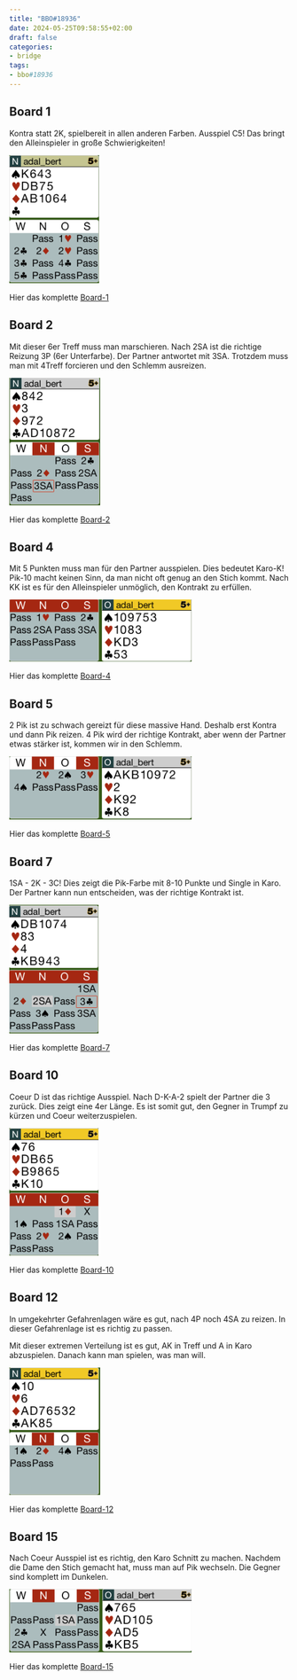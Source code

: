 ```yaml
---
title: "BBO#18936"
date: 2024-05-25T09:58:55+02:00
draft: false
categories:
- bridge
tags:
- bbo#18936
---
```


## Board 1

Kontra statt 2K, spielbereit in allen anderen Farben.
Ausspiel C5! Das bringt den Alleinspieler in große Schwierigkeiten!

![b1-bidding](images/board1_bidding.png)

Hier das komplette [Board-1](images/board1.png)

## Board 2

Mit dieser 6er Treff muss man marschieren.
Nach 2SA ist die richtige Reizung 3P (6er Unterfarbe).
Der Partner antwortet mit 3SA. Trotzdem muss man mit 4Treff
forcieren und den Schlemm ausreizen.

![b2-bidding](images/board2_bidding.png)

Hier das komplette [Board-2](images/board2.png)

## Board 4

Mit 5 Punkten muss man für den Partner ausspielen.
Dies bedeutet Karo-K! Pik-10 macht keinen Sinn, da man nicht 
oft genug an den Stich kommt. Nach KK ist es für den Alleinspieler
unmöglich, den Kontrakt zu erfüllen.

![b4-bidding](images/board4_bidding.png)

Hier das komplette [Board-4](images/board4.png)

## Board 5

2 Pik ist zu schwach gereizt für diese massive Hand.
Deshalb erst Kontra und dann Pik reizen.
4 Pik wird der richtige Kontrakt, aber wenn der Partner etwas 
stärker ist, kommen wir in den Schlemm.

![b5-bidding](images/board5_bidding.png)

Hier das komplette [Board-5](images/board5.png)

## Board 7

1SA - 2K - 3C! Dies zeigt die Pik-Farbe mit 8-10 Punkte und Single 
in Karo. Der Partner kann nun entscheiden, was der richtige Kontrakt ist.

![b7-bidding](images/board7_bidding.png)

Hier das komplette [Board-7](images/board7.png)

## Board 10

Coeur D ist das richtige Ausspiel. Nach D-K-A-2 spielt der Partner
die 3 zurück. Dies zeigt eine 4er Länge. Es ist somit gut, den Gegner
in Trumpf zu kürzen und Coeur weiterzuspielen.

![b10-bidding](images/board10_bidding.png)

Hier das komplette [Board-10](images/board10.png)

## Board 12

In umgekehrter Gefahrenlagen wäre es gut, nach 4P noch 4SA zu reizen.
In dieser Gefahrenlage ist es richtig zu passen.

Mit dieser extremen Verteilung ist es gut, AK in Treff und A in 
Karo abzuspielen. Danach kann man spielen, was man will.

![b12-bidding](images/board12_bidding.png)

Hier das komplette [Board-12](images/board12.png)

## Board 15

Nach Coeur Ausspiel ist es richtig, den Karo Schnitt zu machen.
Nachdem die Dame den Stich gemacht hat, muss man auf Pik wechseln.
Die Gegner sind komplett im Dunkelen.

![b15-bidding](images/board15_bidding.png)

Hier das komplette [Board-15](images/board15.png)
